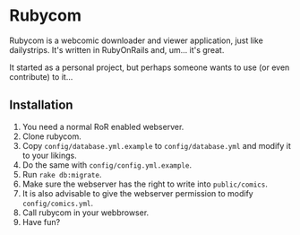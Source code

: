 Rubycom
=======

Rubycom is a webcomic downloader and viewer application, just like dailystrips.
It's written in RubyOnRails and, um... it's great.

It started as a personal project, but perhaps someone wants to use (or even contribute) to it...


Installation
------------

1. You need a normal RoR enabled webserver.
2. Clone rubycom.
3. Copy `config/database.yml.example` to `config/database.yml` and modify it to your likings.
4. Do the same with `config/config.yml.example`.
5. Run `rake db:migrate`.
6. Make sure the webserver has the right to write into `public/comics`.
7. It is also advisable to give the webserver permission to modify `config/comics.yml`.
8. Call rubycom in your webbrowser.
9. Have fun?

